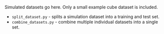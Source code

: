 Simulated datasets go here. Only a small example cube dataset is included.

* `split_dataset.py` - splits a simulation dataset into a training and test set.
* `combine_datasets.py` - combine multiple individual datasets into a single set.
